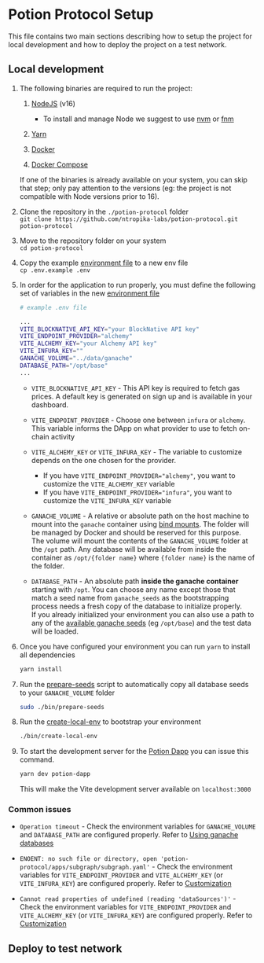 # Potion Protocol Setup

This file contains two main sections describing how to setup the project for local development and how to deploy the project on a test network.

## Local development

1.  The following binaries are required to run the project:

    1. [NodeJS](https://nodejs.org/en/download/) (v16)

       - To install and manage Node we suggest to use [nvm](https://github.com/nvm-sh/nvm) or [fnm](https://github.com/Schniz/fnm)

    2. [Yarn](https://yarnpkg.com/getting-started/install)

    3. [Docker](https://docs.docker.com/engine/install/)

    4. [Docker Compose](https://docs.docker.com/compose/install/)

    If one of the binaries is already available on your system, you can skip that step; only pay attention to the versions (eg: the project is not compatible with Node versions prior to 16).

2.  Clone the repository in the `./potion-protocol` folder  
    `git clone https://github.com/ntropika-labs/potion-protocol.git potion-protocol`

3.  Move to the repository folder on your system  
    `cd potion-protocol`

4.  Copy the example [environment file](./.env.example) to a new env file  
    `cp .env.example .env`

5.  In order for the application to run properly, you must define the following set of variables in the new [environment file](./.env)

    ```bash
    # example .env file

    ...
    VITE_BLOCKNATIVE_API_KEY="your BlockNative API key"
    VITE_ENDPOINT_PROVIDER="alchemy"
    VITE_ALCHEMY_KEY="your Alchemy API key"
    VITE_INFURA_KEY=""
    GANACHE_VOLUME="../data/ganache"
    DATABASE_PATH="/opt/base"
    ...

    ```

    - `VITE_BLOCKNATIVE_API_KEY` - This API key is required to fetch gas prices. A default key is generated on sign up and is available in your dashboard.

    - `VITE_ENDPOINT_PROVIDER` - Choose one between `infura` or `alchemy`. This variable informs the DApp on what provider to use to fetch on-chain activity

    - `VITE_ALCHEMY_KEY` or `VITE_INFURA_KEY` - The variable to customize depends on the one chosen for the provider.

      - If you have `VITE_ENDPOINT_PROVIDER="alchemy"`, you want to customize the `VITE_ALCHEMY_KEY` variable
      - If you have `VITE_ENDPOINT_PROVIDER="infura"`, you want to customize the `VITE_INFURA_KEY` variable

    - `GANACHE_VOLUME` - A relative or absolute path on the host machine to mount into the `ganache` container using [bind mounts](https://docs.docker.com/storage/bind-mounts/). The folder will be managed by Docker and should be reserved for this purpose.  
      The volume will mount the contents of the `GANACHE_VOLUME` folder at the `/opt` path. Any database will be available from inside the container as `/opt/{folder name}` where `{folder name}` is the name of the folder.

    - `DATABASE_PATH` - An absolute path **inside the ganache container** starting with `/opt`. You can choose any name except those that match a seed name from `ganache_seeds` as the bootstrapping process needs a fresh copy of the database to initialize properly.  
      If you already initialized your environment you can also use a path to any of the [available ganache seeds](#available-ganache-seeds) (eg `/opt/base`) and the test data will be loaded.

6.  Once you have configured your environment you can run `yarn` to install all dependencies

    ```bash
    yarn install
    ```

7.  Run the [prepare-seeds](./bin/prepare-seeds) script to automatically copy all database seeds to your `GANACHE_VOLUME` folder

    ```bash
    sudo ./bin/prepare-seeds
    ```

8.  Run the [create-local-env](./bin/create-local-env) to bootstrap your environment

    ```bash
    ./bin/create-local-env
    ```

9.  To start the development server for the [Potion Dapp](./apps/potion-dapp/README.md) you can issue this command.
    ```bash
    yarn dev potion-dapp
    ```
    This will make the Vite development server available on `localhost:3000`

### Common issues

- `Operation timeout` - Check the environment variables for `GANACHE_VOLUME` and `DATABASE_PATH` are configured properly. Refer to [Using ganache databases](./README.md#using-ganache-databases)

- `ENOENT: no such file or directory, open 'potion-protocol/apps/subgraph/subgraph.yaml'` - Check the environment variables for `VITE_ENDPOINT_PROVIDER` and `VITE_ALCHEMY_KEY` (or `VITE_INFURA_KEY`) are configured properly. Refer to [Customization](./README.md#customization)

- `Cannot read properties of undefined (reading 'dataSources')'` - Check the environment variables for `VITE_ENDPOINT_PROVIDER` and `VITE_ALCHEMY_KEY` (or `VITE_INFURA_KEY`) are configured properly. Refer to [Customization](./README.md#customization)

## Deploy to test network
